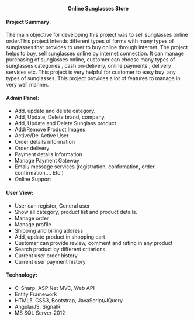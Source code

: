 <p align="center"><b><span>Online Sunglasses Store</span></b></p>
<h4 class="h4"><span>Project Summary:</span></h4>
<p>The main objective for developing this project was to sell sunglasses online order.This project Intends different types of forms with many types of sunglasses that provides to user to buy online through internet. The project helps to buy, sell sunglasses online by internet connection. It can manage purchasing of sunglasses online, customer can choose many types of sunglasses categories , cash on-delivery, online payments , delivery services etc. This project is very helpful for customer to easy buy&nbsp; any types of sunglasses. This project provides a lot of features to manage in very well manner.</p>
<h4 class="h4"><span><b>Admin Panel</b>:</span></h4>
<ul>
<li>Add, update and delete category.</li>
<li>Add, Update, Delete brand, company.</li>
<li>Add, Update and Delete Sunglass product</li>
<li>Add/Remove Product Images</li>
<li>Active/De-Active User</li>
<li>Order details information</li>
<li>Order delivery</li>
<li>Payment details Information</li>
<li>Manage Payment Gateway</li>
<li>Email/ message services (registration, confirmation, order confirmation&hellip;. Etc.)</li>
<li>Online Support</li>
</ul>
<h4 class="h4"><span><b><b>User View</b></b>:</span></h4>
<ul>
<li>User can register, General user</li>
<li>Show all category, product list and product details.</li>
<li>Manage order</li>
<li>Manage profile</li>
<li>Shipping and billing address</li>
<li>Add, update product in shopping cart</li>
<li>Customer can provide review, comment and rating in any product</li>
<li>Search product by different criterions.&nbsp;</li>
<li>Current user order history</li>
<li>Current user payment history</li>
</ul>
<h4 class="h4"><span><b><b><b><b>Technology</b></b></b></b>:</span></h4>
<ul>
<li>C-Sharp, ASP.Net MVC, Web API</li>
<li>Entity Framework</li>
<li>HTML5, CSS3, Bootstrap, JavaScript/JQuery</li>
<li>AngularJS, SignalR</li>
<li>MS SQL Server-2012&nbsp;</li>
</ul>
